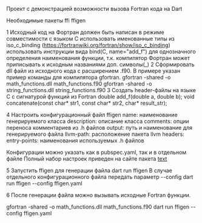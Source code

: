 Проект с демонстрацией возможности вызова Fortran кода на Dart

Необходимые пакеты
ffi
ffigen

1 Исходный код на Фортран должен быть написан в режиме совместимости с языком C
    использовать именованные типы из iso_c_binding  (https://fortranwiki.org/fortran/show/iso_c_binding)
    использовать инструкции вида bind(C, name="add_f") для однозначного определения наименования функции, т.к. компилятор Фортран может приписывать к исходным названиями доп. символы(_)
2 Сформировать dll файл из исходного кода с расширением .f90. В примере указан пример команды для компилятора gfortran.
    gfortran -shared -o math_functions.dll math_functions.f90
    gfortran -shared -o string_functions.dll string_functions.f90
3 Создать header-файлы на языке C с сигнатурой функций из Fortran
    double add_f(double a, double b);
    void concatenate(const char* str1, const char* str2, char* result_str);

4 Настроить конфигурационный файл ffigen
    name: наименование генерируемого класса
    description: описание класса
    comments: опции переноса комментариев из .h файлов
    output: путь и наименование для генерируемого файла
    llvm-path: расположение пакета llvm
    headers: 
        entry-points: наименования используемых .h файлов
    
Конфигурации можно указать как в pubspec.yaml, так и в отдельном файле
Полный набор настроек приведен на сайте пакета [text](https://pub.dev/packages/ffigen)

5 Запустить ffigen для генерации файла
    dart run ffigen
В случае отдельного конфигурационного файла передать параметр --config
    dart run ffigen --config ffigen.yaml

6 После генерации файла можно вызывать исходные Fortran функции.




gfortran -shared -o math_functions.dll math_functions.f90
dart run ffigen --config ffigen.yaml